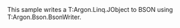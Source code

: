 <?xml version="1.0" encoding="utf-8"?>
<topic id="WriteJTokenToBson" revisionNumber="1">
  <developerConceptualDocument xmlns="http://ddue.schemas.microsoft.com/authoring/2003/5" xmlns:xlink="http://www.w3.org/1999/xlink">
    <introduction>
      <para>This sample writes a <codeEntityReference>T:Argon.Linq.JObject</codeEntityReference>
      to BSON using <codeEntityReference>T:Argon.Bson.BsonWriter</codeEntityReference>.</para>
    </introduction>
    <section>
      <title>Sample</title>
      <content>
        <code lang="cs" source="..\Src\Tests\Documentation\Samples\Linq\WriteJTokenToBson.cs" region="Usage" title="Usage" />
      </content>
    </section>
  </developerConceptualDocument>
</topic>
